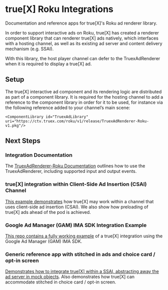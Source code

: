 # true[X] Roku Integrations

Documentation and reference apps for true[X]'s Roku ad renderer library.

In order to support interactive ads on Roku, true[X] has created a renderer component library that can renderer true[X] ads natively, which interfaces with a hosting channel, as well as its existing ad server and content delivery mechanism (e.g. SSAI).

With this library, the host player channel can defer to the TruexAdRenderer when it is required to display a true[X] ad.

## Setup

The true[X] interactive ad component and its rendering logic are distributed as part of a component library. It is required for the hosting channel to add a reference to the component library in order for it to be used, for instance via the following reference added to your channel’s main scene:

    <ComponentLibrary id="TruexAdLibrary" uri="https://ctv.truex.com/roku/v1/release/TruexAdRenderer-Roku-v1.pkg"/>

## Next Steps

### Integration Documentation

The [TruexAdRenderer-Roku Documentation](DOCS.md) outlines how to use the TruexAdRenderer, including supported input and output events. 

### true[X] integration within Client-Side Ad Insertion (CSAI) Channel

[This example demonstrates](https://github.com/socialvibe/truex-roku-csai-preload-reference-app) how true[X] may work within a channel that uses client-side ad insertion (CSAI). We also show how preloading of true[X] ads ahead of the pod is achieved. 

### Google Ad Manager (GAM) IMA SDK Integration Example

[This repo contains a fully working example](https://github.com/socialvibe/truex-roku-google-ad-manager-reference-app) of a true[X] integration using the Google Ad Manager (GAM) IMA SDK. 

### Generic reference app with stitched in ads and choice card / opt-in screen 

[Demonstrates how to integrate true[X] within a SSAI, abstracting away the ad server in mock objects](https://github.com/socialvibe/truex-roku-reference-app). Also demonstrates how true[X] can accommodate stitched in choice card / opt-in screen.
